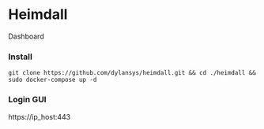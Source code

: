 # Heimdall
Dashboard

### Install 

```
git clone https://github.com/dylansys/heimdall.git && cd ./heimdall && sudo docker-compose up -d
```

### Login GUI

https://ip_host:443

